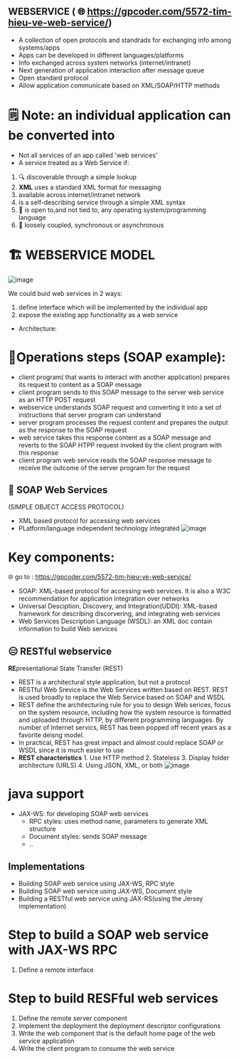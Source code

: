 ## WEBSERVICE ( 🌐 https://gpcoder.com/5572-tim-hieu-ve-web-service/)
- A collection of open protocols and standrads for exchanging info among systems/apps
- Apps can be developed in different languages/platforms
- Info exchanged across system networks (internet/intranet)
- Next generation of application interaction after message queue
- Open standard protocol
- Allow application communicate based on XML/SOAP/HTTP methods
# 🗒️ Note: an individual application can be converted into
- Not all services of an app called 'web services'
- A service treated as a Web Service if:
1. 🔍 discoverable through a simple lookup 
2. **XML** uses a standard XML format for messaging
3. available across internet/intranet network
4.  is a self-describing service through a simple XML syntax
5. 👐 is open to,and not tied to, any operating system/programming language
6. 👫 loosely coupled, synchronous or asynchronous


# 🏗️ WEBSERVICE MODEL


![image](https://user-images.githubusercontent.com/80462415/163747333-e359a2c1-7ef9-44be-a30c-1cd5d66c15e3.png)


We could buid web services in 2 ways: 
1. define interface which will be implemented by the individual app
2. expose the existing app functionality as a web service
- Architecture:
    

# 👷Operations steps (SOAP example): 
- client program( that wants to interact with another application) prepares its request to content as  a SOAP message
- client program sends to this SOAP message to the server web service as an HTTP POST request
- webservice understands SOAP request and converting it into a set of instructions that server program can understand
- server program processes the request content and prepares the output as the response to the SOAP request
- web service takes this response content as a SOAP message and reverts to the SOAP HTPP request invoked by  the client program with this response
- client program web service reads the SOAP response message to  receive the outcome of the server program for the request
## 🧼 SOAP Web Services
(SIMPLE OBJECT ACCESS PROTOCOL)
- XML based protocol for accessing web services
- PLatform/language independent technology integrated
![image](https://user-images.githubusercontent.com/80462415/163751763-dbb63c12-5d3c-4649-96f5-c0ed388736bf.png)

# **Key components**:
🌐 go to : https://gpcoder.com/5572-tim-hieu-ve-web-service/
- SOAP: XML-based protocol for accessing  web services. It is also a W3C recommendation for application integration over networks
- Universal Desciption, Discovery, and Integration(UDDI): XML-based framework for describing discorvering, and integrating web services
- Web Services Description Language (WSDL): an XML doc contain information to build Web services

## 😑 RESTful webservice
**RE**presentational State Transfer (REST)
- REST is a architectural style application, but not a protocol
- RESTful Web Srevice is the Web Services written based on REST. REST is used broadly to replace the Web Service based on SOAP and WSDL
- REST define the architecturing rule for you to design Web serices, focus on the system resource, including how the system resource is formatted and uploaded through HTTP, by different programming languages. By number of Internet servics, REST has been popped off recent years as a favorite deisng model. 
- In practical, REST has great impact and almost could replace SOAP or WSDL since it is much easier to use
- **REST characteristics**
        1. Use HTTP method 
        2. Stateless
        3. Display folder architecture (URLS)
        4. Using JSON, XML, or both
![image](https://user-images.githubusercontent.com/80462415/163752649-38e5a4e0-7fc8-4ebc-9506-4bdc4dc009c8.png)
# java support
- JAX-WS: for developing SOAP web services
    - RPC styles: uses method name, parameters to generate XML structure
    - Document styles: sends SOAP message 
    - ..
## Implementations
- Building SOAP web service using JAX-WS, RPC style
- Building SOAP web service using JAX-WS, Document style
- Building a RESTful web service using JAX-RS(using the Jersey implementation)
# Step to build a SOAP web service with JAX-WS RPC 
1. Define a remote interface
# Step to build RESFful web services
1. Define the remote server component
2. Implement the deployment the deployment descriptor configurations
3. Write the web component that is the default home page of the web service application
4. Write the client program to consume the web service
